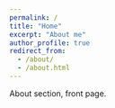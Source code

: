 ```yaml
---
permalink: /
title: "Home"
excerpt: "About me"
author_profile: true
redirect_from: 
  - /about/
  - /about.html
---
```


About section, front page.
